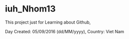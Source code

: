 # iuh_Nhom13
This project just for Learning about Github,

Day Created: 05/09/2016 (dd/MM/yyyy),
Country: Viet Nam
